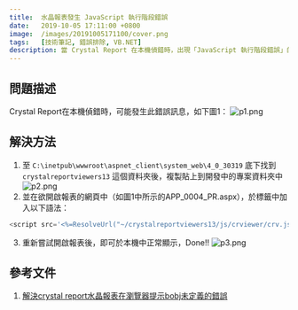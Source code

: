 ```yaml
---
title:  水晶報表發生 JavaScript 執行階段錯誤
date:   2019-10-05 17:11:00 +0800
image:  /images/20191005171100/cover.png
tags:   [技術筆記, 錯誤排除, VB.NET]
description: 當 Crystal Report 在本機偵錯時，出現「JavaScript 執行階段錯誤」的錯誤訊息時，可透過文中方法排除問題。
---
```


## 問題描述

Crystal Report在本機偵錯時，可能發生此錯誤訊息，如下圖1：
![p1.png](/images/20191005171100/p1.png)

## 解決方法

1. 至 `C:\inetpub\wwwroot\aspnet_client\system_web\4_0_30319` 底下找到 `crystalreportviewers13` 這個資料夾後，複製貼上到開發中的專案資料夾中
  ![p2.png](/images/20191005171100/p2.png)
2. 並在欲開啟報表的網頁中（如圖1中所示的APP_0004_PR.aspx），於標籤中加入以下語法：
```javascript
<script src='<%=ResolveUrl("~/crystalreportviewers13/js/crviewer/crv.js")%>' type="text/javascript"></script>
```
3. 重新嘗試開啟報表後，即可於本機中正常顯示，Done!!
  ![p3.png](/images/20191005171100/p3.png)

## 參考文件
1. [解決crystal report水晶報表在瀏覽器提示bobj未定義的錯誤](https://www.cnblogs.com/muzinian/p/4721690.html)